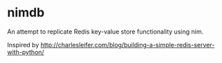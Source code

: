 # nimdb
An attempt to replicate Redis key-value store functionality using nim.

Inspired by http://charlesleifer.com/blog/building-a-simple-redis-server-with-python/

